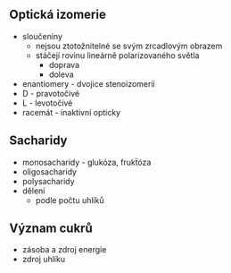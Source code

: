 ## Optická izomerie
- sloučeniny
    - nejsou ztotožnitelné se svým zrcadlovým obrazem
    - stáčejí rovinu lineárně polarizovaného světla
        - doprava
        - doleva
- enantiomery - dvojice stenoizomerii
- D - pravotočivé
- L - levotočivé
- racemát - inaktivní opticky

## Sacharidy
- monosacharidy - glukóza, frukẗóza
- oligosacharidy
- polysacharidy
- dělení
    - podle počtu uhlíků

## Význam cukrů
- zásoba a zdroj energie
- zdroj uhlíku